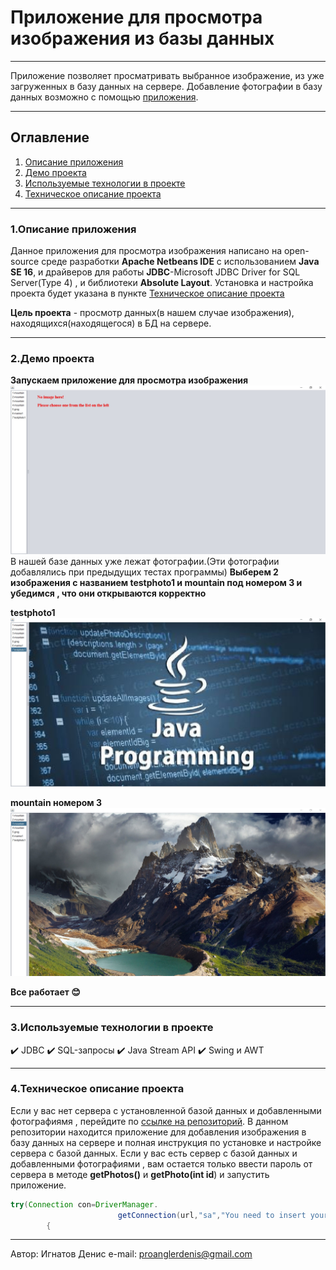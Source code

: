 # Приложение для просмотра изображения из базы данных 
____
Приложение позволяет просматривать  выбранное изображение, из уже загруженных в базу данных на сервере. Добавление фотографии в базу данных возможно с помощью [приложения](https://github.com/Denis-spec989/Insert-photo-in-database-app). 
___
## Оглавление
1. [Описание приложения](#anchor1)
2. [Демо проекта](#anchor2)
3. [Используемые технологии в проекте](#anchor3)
4. [Техническое описание проекта](#anchor4)
___
<a id="anchor1"></a>
### 1.Описание приложения
Данное приложения для просмотра изображения  написано на open-source среде разработки **Apache Netbeans IDE** с использованием **Java SE 16**, и драйверов для работы **JDBC**-Microsoft JDBC Driver for SQL Server(Type 4) , и библиотеки **Absolute Layout**. Установка и настройка проекта будет указана в пункте [Техническое описание проекта](#anchor1)

**Цель проекта** - просмотр данных(в нашем случае изображения), находящихся(находящегося) в БД на сервере.
___
<a id="anchor2"></a>
### 2.Демо проекта 
**Запускаем приложение для просмотра изображения**
![avat](https://raw.githubusercontent.com/Denis-spec989/ImageReader-in-database/master/assets/scr1.jpg)
В нашей базе данных уже лежат фотографии.(Эти фотографии добавлялись при предыдущих тестах программы)
**Выберем 2 изображения с названием **testphoto1** и **mountain** под номером 3 и убедимся , что они открываются корректно**

**testphoto1**
![avat](https://raw.githubusercontent.com/Denis-spec989/ImageReader-in-database/master/assets/scr2.jpg)

**mountain номером 3**
![avat](https://raw.githubusercontent.com/Denis-spec989/ImageReader-in-database/master/assets/scr3.jpg)


**Все работает :blush:**
___
### 3.Используемые технологии в проекте
<a id="anchor3"></a>
:heavy_check_mark: JDBC
:heavy_check_mark: SQL-запросы
:heavy_check_mark: Java Stream API
:heavy_check_mark: Swing и AWT
___
<a id="anchor4"></a>
### 4.Техническое описание проекта
Если у вас нет сервера с установленной базой данных и добавленными фотографиямя , перейдите по [ссылке на репозиторий](https://github.com/Denis-spec989/Insert-photo-in-database-app). В данном репозитории находится приложение для добавления изображения в базу данных на сервере и полная инструкция по установке и настройке сервера с базой данных.
Если у вас есть сервер с базой данных и добавленными фотографиями , вам остается только ввести пароль от сервера в методе **getPhotos()** и **getPhoto(int id**) и запустить приложение.
```Java
try(Connection con=DriverManager.
                        getConnection(url,"sa","You need to insert your password in Microsofr SQL Server"))
        {
```
___
Автор: Игнатов Денис
e-mail: proanglerdenis@gmail.com



